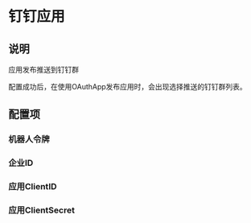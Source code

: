 # 钉钉应用

## 说明

应用发布推送到钉钉群

配置成功后，在使用OAuthApp发布应用时，会出现选择推送的钉钉群列表。


## 配置项

### 机器人令牌
### 企业ID
### 应用ClientID
### 应用ClientSecret
